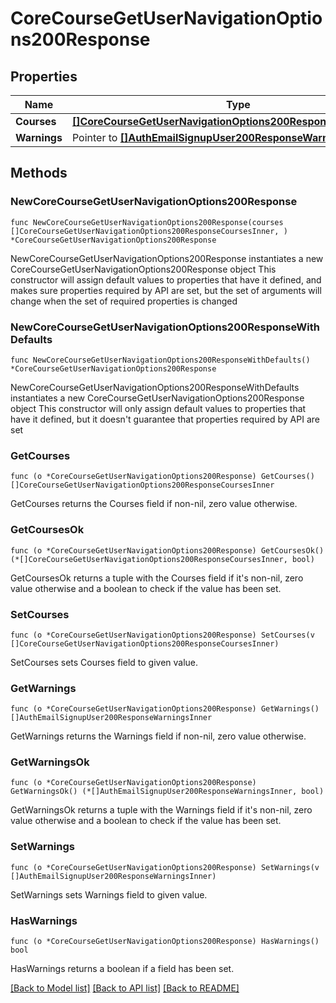 # CoreCourseGetUserNavigationOptions200Response

## Properties

Name | Type | Description | Notes
------------ | ------------- | ------------- | -------------
**Courses** | [**[]CoreCourseGetUserNavigationOptions200ResponseCoursesInner**](CoreCourseGetUserNavigationOptions200ResponseCoursesInner.md) |  | 
**Warnings** | Pointer to [**[]AuthEmailSignupUser200ResponseWarningsInner**](AuthEmailSignupUser200ResponseWarningsInner.md) |  | [optional] 

## Methods

### NewCoreCourseGetUserNavigationOptions200Response

`func NewCoreCourseGetUserNavigationOptions200Response(courses []CoreCourseGetUserNavigationOptions200ResponseCoursesInner, ) *CoreCourseGetUserNavigationOptions200Response`

NewCoreCourseGetUserNavigationOptions200Response instantiates a new CoreCourseGetUserNavigationOptions200Response object
This constructor will assign default values to properties that have it defined,
and makes sure properties required by API are set, but the set of arguments
will change when the set of required properties is changed

### NewCoreCourseGetUserNavigationOptions200ResponseWithDefaults

`func NewCoreCourseGetUserNavigationOptions200ResponseWithDefaults() *CoreCourseGetUserNavigationOptions200Response`

NewCoreCourseGetUserNavigationOptions200ResponseWithDefaults instantiates a new CoreCourseGetUserNavigationOptions200Response object
This constructor will only assign default values to properties that have it defined,
but it doesn't guarantee that properties required by API are set

### GetCourses

`func (o *CoreCourseGetUserNavigationOptions200Response) GetCourses() []CoreCourseGetUserNavigationOptions200ResponseCoursesInner`

GetCourses returns the Courses field if non-nil, zero value otherwise.

### GetCoursesOk

`func (o *CoreCourseGetUserNavigationOptions200Response) GetCoursesOk() (*[]CoreCourseGetUserNavigationOptions200ResponseCoursesInner, bool)`

GetCoursesOk returns a tuple with the Courses field if it's non-nil, zero value otherwise
and a boolean to check if the value has been set.

### SetCourses

`func (o *CoreCourseGetUserNavigationOptions200Response) SetCourses(v []CoreCourseGetUserNavigationOptions200ResponseCoursesInner)`

SetCourses sets Courses field to given value.


### GetWarnings

`func (o *CoreCourseGetUserNavigationOptions200Response) GetWarnings() []AuthEmailSignupUser200ResponseWarningsInner`

GetWarnings returns the Warnings field if non-nil, zero value otherwise.

### GetWarningsOk

`func (o *CoreCourseGetUserNavigationOptions200Response) GetWarningsOk() (*[]AuthEmailSignupUser200ResponseWarningsInner, bool)`

GetWarningsOk returns a tuple with the Warnings field if it's non-nil, zero value otherwise
and a boolean to check if the value has been set.

### SetWarnings

`func (o *CoreCourseGetUserNavigationOptions200Response) SetWarnings(v []AuthEmailSignupUser200ResponseWarningsInner)`

SetWarnings sets Warnings field to given value.

### HasWarnings

`func (o *CoreCourseGetUserNavigationOptions200Response) HasWarnings() bool`

HasWarnings returns a boolean if a field has been set.


[[Back to Model list]](../README.md#documentation-for-models) [[Back to API list]](../README.md#documentation-for-api-endpoints) [[Back to README]](../README.md)


